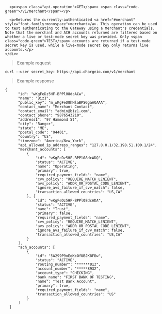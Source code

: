 <div class="method-area">
  <div class="method-copy">
    <div class="method-copy-padding">

      <p><span class="api-operation">GET</span> <span class="code-green">/v1/merchant</span></p>

      <p>Returns the currently-authenticated <a href="#merchant" style="font-family:monospace">merchant</a>. This operation can be used to test authenticating to the Gateway using a Merchant's credentials. Note that the merchant and ACH accounts returned are filtered based on whether a live or test-mode secret key was provided. Only <span class="code-green">TEST</span> accounts are returned if a test-mode secret key is used, while a live-mode secret key only returns live accounts.</p>
    </div>
  </div>

  <blockquote>Example request</blockquote>
  <pre><code class="json">curl --user secret_key: https://api.chargeio.com/v1/merchant</code></pre>

  <blockquote>Example response</blockquote>
  <pre><code class="json">{
      "id": "wKgFeDz5HF-BPPl08dcACw",
      "name": "Biz1",
      "public_key": "m_wKgFeD0hHlaBPSGgaAQAAA",
      "contact_name": "Merchant Contact",
      "contact_email": "admin@biz1.com",
      "contact_phone": "9876543210",
      "address1": "97 Hammond St",
      "city": "Bangor",
      "state": "ME",
      "postal_code": "04401",
      "country": "US",
      "timezone": "America/New_York",
      "api_allowed_ip_address_ranges": "127.0.0.1/32,198.51.100.1/24",
      "merchant_accounts": [
          {
              "id": "wKgFeDz5HF-BPPl08dcADQ",
              "status": "ACTIVE",
              "name": "Operating",
              "primary": true,
              "required_payment_fields": "name",
              "cvv_policy": "REQUIRE_MATCH_LENIENT",
              "avs_policy": "ADDR_OR_POSTAL_CODE_LENIENT",
              "ignore_avs_failure_if_cvv_match": false,
              "transaction_allowed_countries": "US,CA"
          }, {
              "id": "wKgFeDz5HF-BPPl08dcADA",
              "status": "ACTIVE",
              "name": "Trust",
              "primary": false,
              "required_payment_fields": "name",
              "cvv_policy": "REQUIRE_MATCH_LENIENT",
              "avs_policy": "ADDR_OR_POSTAL_CODE_LENIENT",
              "ignore_avs_failure_if_cvv_match": false,
              "transaction_allowed_countries": "US,CA"
          }
      ],
      "ach_accounts": [
          {
              "id": "5A299P9oEeKcOfUBJK8FBw",
              "status": "ACTIVE",
              "routing_number": "******013",
              "account_number": "*****8932",
              "account_type": "CHECKING",
              "bank_name": "FIRST BANK OF TESTING",
              "name": "Test Bank Account",
              "primary": true,
              "required_payment_fields": "name",
              "transaction_allowed_countries": "US"
          }
      ]
  }</code>
  </pre>
</div>
